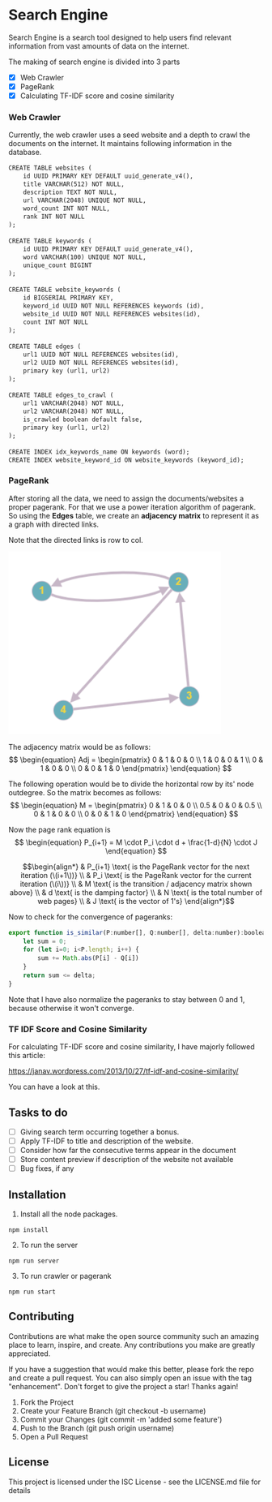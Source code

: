 # Search Engine

Search Engine is a search tool designed to help users find relevant information from vast amounts of data on the internet.

The making of search engine is divided into 3 parts
- [x] Web Crawler
- [x] PageRank
- [x] Calculating TF-IDF score and cosine similarity

### Web Crawler

Currently, the web crawler uses a seed website and a depth to crawl the documents on the internet. It maintains following information in the database. 
```
CREATE TABLE websites (
    id UUID PRIMARY KEY DEFAULT uuid_generate_v4(),
    title VARCHAR(512) NOT NULL,
    description TEXT NOT NULL,
    url VARCHAR(2048) UNIQUE NOT NULL,
    word_count INT NOT NULL,
    rank INT NOT NULL
);

CREATE TABLE keywords (
    id UUID PRIMARY KEY DEFAULT uuid_generate_v4(),
    word VARCHAR(100) UNIQUE NOT NULL,
    unique_count BIGINT
);

CREATE TABLE website_keywords (
    id BIGSERIAL PRIMARY KEY,
    keyword_id UUID NOT NULL REFERENCES keywords (id),
    website_id UUID NOT NULL REFERENCES websites(id),
    count INT NOT NULL
);

CREATE TABLE edges (
    url1 UUID NOT NULL REFERENCES websites(id),
    url2 UUID NOT NULL REFERENCES websites(id),
    primary key (url1, url2)
);

CREATE TABLE edges_to_crawl (
    url1 VARCHAR(2048) NOT NULL,
    url2 VARCHAR(2048) NOT NULL,
    is_crawled boolean default false,
    primary key (url1, url2)
);

CREATE INDEX idx_keywords_name ON keywords (word);
CREATE INDEX website_keyword_id ON website_keywords (keyword_id);

```

### PageRank

After storing all the data, we need to assign the documents/websites a proper pagerank. For that we use a power iteration algorithm of pagerank. So using the **Edges** table, we create an **adjacency matrix** to represent it as a graph with directed links.

Note that the directed links is row to col.

![alt text](image.png)

The adjacency matrix would be as follows:
$$
\begin{equation} Adj = 
\begin{pmatrix}
    0 & 1 & 0 & 0  \\
    1 & 0 & 0 & 1 \\
    0 & 1 & 0 & 0 \\
    0 & 0 & 1 & 0
\end{pmatrix}
\end{equation}
$$

The following operation would be to divide the horizontal row by its' node outdegree. So the matrix becomes as follows:
$$
\begin{equation} M = 
\begin{pmatrix}
    0 & 1 & 0 & 0  \\
    0.5 & 0 & 0 & 0.5 \\
    0 & 1 & 0 & 0 \\
    0 & 0 & 1 & 0
\end{pmatrix}
\end{equation}
$$

Now the page rank equation is 
$$
\begin{equation}
    P_{i+1} = M \cdot P_i \cdot d + \frac{1-d}{N} \cdot J
\end{equation}
$$
```math
\begin{align*}
    & P_{i+1} \text{ is the PageRank vector for the next iteration (\(i+1\))} \\
    & P_i \text{ is the PageRank vector for the current iteration (\(i\))} \\
    & M \text{ is the transition / adjacency matrix shown above} \\
    & d \text{ is the damping factor} \\
    & N \text{ is the total number of web pages} \\
    & J \text{ is the vector of 1's}
\end{align*}
```

Now to check for the convergence of pageranks:
```javascript
export function is_similar(P:number[], Q:number[], delta:number):boolean {
    let sum = 0;
    for (let i=0; i<P.length; i++) {
        sum += Math.abs(P[i] - Q[i])
    }
    return sum <= delta;
}
```

Note that I have also normalize the pageranks to stay between 0 and 1, because otherwise it won't converge.

### TF IDF Score and Cosine Similarity
For calculating TF-IDF score and cosine similarity, I have majorly followed this article:

https://janav.wordpress.com/2013/10/27/tf-idf-and-cosine-similarity/

You can have a look at this. 

## Tasks to do
- [ ] Giving search term occurring together a bonus.
- [ ] Apply TF-IDF to title and description of the website.
- [ ] Consider how far the consecutive terms appear in the document
- [ ] Store content preview if description of the website not available
- [ ] Bug fixes, if any

## Installation
1. Install all the node packages.
```
npm install
```
2. To run the server
```
npm run server
```
3. To run crawler or pagerank
```
npm run start
```

## Contributing
Contributions are what make the open source community such an amazing place to learn, inspire, and create. Any contributions you make are greatly appreciated.

If you have a suggestion that would make this better, please fork the repo and create a pull request. You can also simply open an issue with the tag "enhancement". Don't forget to give the project a star! Thanks again!

1. Fork the Project
2. Create your Feature Branch (git checkout -b username)
3. Commit your Changes (git commit -m 'added some feature')
4. Push to the Branch (git push origin username)
5. Open a Pull Request

## License
This project is licensed under the ISC License - see the LICENSE.md file for details